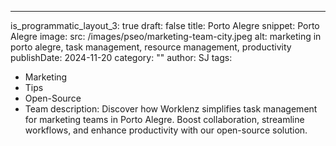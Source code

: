 ---
is_programmatic_layout_3: true
draft: false
title: Porto Alegre
snippet: Porto Alegre
image:
  src: /images/pseo/marketing-team-city.jpeg
  alt: marketing in porto alegre, task management, resource management, productivity
publishDate: 2024-11-20
category: ""
author: SJ
tags:
  - Marketing
  - Tips
  - Open-Source
  - Team
description: Discover how Worklenz simplifies task management for marketing teams in Porto Alegre. Boost collaboration, streamline workflows, and enhance productivity with our open-source solution.